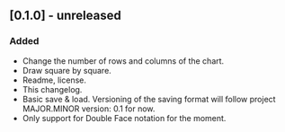 ## [0.1.0] - unreleased
### Added
- Change the number of rows and columns of the chart.
- Draw square by square.
- Readme, license.
- This changelog.
- Basic save & load. Versioning of the saving format will follow project MAJOR.MINOR version: 0.1 for now.
- Only support for Double Face notation for the moment.
